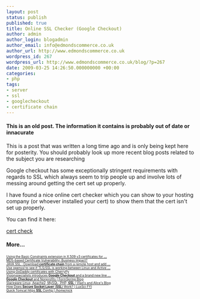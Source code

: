 ```yaml
---
layout: post
status: publish
published: true
title: Online SSL Checker (Google Checkout)
author: admin
author_login: blogadmin
author_email: info@edmondscommerce.co.uk
author_url: http://www.edmondscommerce.co.uk
wordpress_id: 267
wordpress_url: http://www.edmondscommerce.co.uk/blog/?p=267
date: 2009-03-25 14:26:50.000000000 +00:00
categories:
- php
tags:
- server
- ssl
- googlecheckout
- certificate chain
---
```

<div class="oldpost"><h4>This is an old post. The information it contains is probably out of date or innacurate</h4>
<p>
This is a post that was written a long time ago and is only being kept here for posterity.
You should probably look up more recent blog posts related to the subject you are researching
</p>
</div>
Google checkout has some exceptionally stringent requirements with regards to SSL which always seem to trip people up and involve lots of messing around getting the cert set up properly.

I have found a nice online cert checker which you can show to your hosting company (or whoever installed your cert) to show them that the cert isn't set up properly. 

You can find it here:

<a href="http://www.codefromthe70s.org/certcheck.aspx" rel="nofollow">cert check</a><h4>More...</h4>
			<div style="font-size: .6em;"><a href="http://unitstep.net/blog/2009/03/16/using-the-basic-constraints-extension-in-x509-v3-certificates-for-intermediate-cas/" rel="nofollow">Using the Basic Constraints extension in X.509 v3 certificates for <b>...</b></a><br><a href="http://venafiblog.com/index.php/2009/01/19/paulturner/md5-based-certificate-vulnerability-business-impact/" rel="nofollow">MD5-based Certificate Vulnerability: Business Impact?</a><br><a href="http://n3xsoft.wordpress.com/2009/01/27/java-ssl-download-certificate-chain-from-a-remote-host-and-add-the-certificates-to-a-local-keystore/" rel="nofollow">JAVA SSL : Download <b>certificate chain</b> from a remote host and add <b>...</b></a><br><a href="http://blog.rootninja.com/archive/use-openssl-to-see-if-tlsssl-is-working-between-linux-and-active-directory/" rel="nofollow">Use openssl to see if TLS/SSL is working between Linux and Active <b>...</b></a><br><a href="http://blog.joshnisly.com/2009/01/24/using-godaddy-certificates-with-cherrypy/" rel="nofollow">Using GoDaddy certificates with CherryPy</a><br><a href="http://www.prfriend.com/pr/2009/03/24/visionspecialists-introduces-google-checkout-and-a-brand-new-line-of-eyewear/" rel="nofollow">Visionspecialists introduces <b>Google Checkout</b> and a brand new line <b>...</b></a><br><a href="http://blog.formspring.com/2009/03/13/google-checkout-and-nonprofits/" rel="nofollow"><b>Google Checkout</b> and Nonprofits | FormSpring Blog</a><br><a href="http://vladgh.com/2009/03/slackware-linux-apache2-mysql-php-ssl/" rel="nofollow">Slackware Linux, Apache2, MySQL, PHP, <b>SSL</b> | Vlad&#39;s and Alice&#39;s Blog</a><br><a href="http://luxsci.com/blog/how-does-secure-socket-layer-ssl-or-tls-work.html" rel="nofollow">How Does <b>Secure Socket Layer</b> (<b>SSL</b>) Work? | LuxSci FYI</a><br><a href="http://whatwouldnickdo.com/wordpress/431/quick-tomcat-https-ssl-config/" rel="nofollow">Quick Tomcat https <b>SSL</b> Config | /home/nick</a><br></div>
